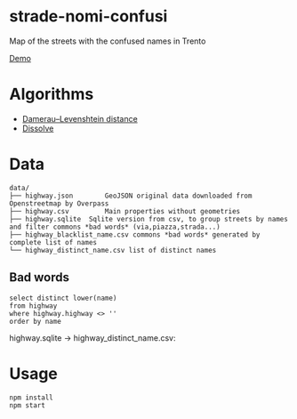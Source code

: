 # strade-nomi-confusi

Map of the streets with the confused names in Trento

[Demo](https://digitalcommonslab.github.io/strade-nomi-confusi/)

# Algorithms

* [Damerau–Levenshtein distance](https://en.wikipedia.org/wiki/Damerau%E2%80%93Levenshtein_distance)
* [Dissolve](https://github.com/digidem/geojson-dissolve)


# Data

```
data/
├── highway.json		GeoJSON original data downloaded from Openstreetmap by Overpass
├── highway.csv			Main properties without geometries
├── highway.sqlite	Sqlite version from csv, to group streets by names and filter commons *bad words* (via,piazza,strada...)
├── highway_blacklist_name.csv commons *bad words* generated by complete list of names
└── highway_distinct_name.csv list of distinct names
```

## Bad words
```
select distinct lower(name) 
from highway 
where highway.highway <> '' 
order by name
```
highway.sqlite -> highway_distinct_name.csv:



# Usage

```
npm install
npm start
```
